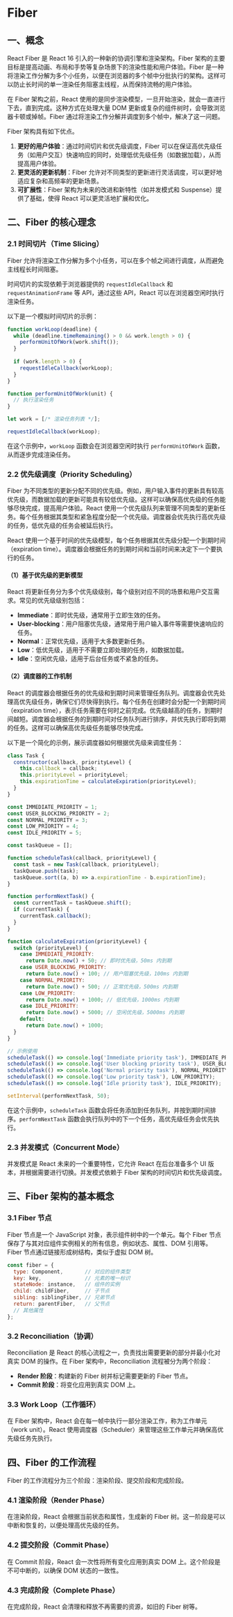 # Fiber

## 一、概念

React Fiber 是 React 16 引入的一种新的协调引擎和渲染架构。Fiber 架构的主要目标是提高动画、布局和手势等复杂场景下的渲染性能和用户体验。Fiber 是一种将渲染工作分解为多个小任务，以便在浏览器的多个帧中分批执行的架构。这样可以防止长时间的单一渲染任务阻塞主线程，从而保持流畅的用户体验。

在 Fiber 架构之前，React 使用的是同步渲染模型，一旦开始渲染，就会一直进行下去，直到完成。这种方式在处理大量 DOM 更新或复杂的组件树时，会导致浏览器卡顿或掉帧。Fiber 通过将渲染工作分解并调度到多个帧中，解决了这一问题。

Fiber 架构具有如下优点。

1. **更好的用户体验**：通过时间切片和优先级调度，Fiber 可以在保证高优先级任务（如用户交互）快速响应的同时，处理低优先级任务（如数据加载），从而提高用户体验。
2. **更灵活的更新机制**：Fiber 允许对不同类型的更新进行灵活调度，可以更好地适应复杂和高频率的更新场景。
3. **可扩展性**：Fiber 架构为未来的改进和新特性（如并发模式和 Suspense）提供了基础，使得 React 可以更灵活地扩展和优化。

## 二、Fiber 的核心理念

### 2.1 时间切片（Time Slicing）

Fiber 允许将渲染工作分解为多个小任务，可以在多个帧之间进行调度，从而避免主线程长时间阻塞。

时间切片的实现依赖于浏览器提供的 `requestIdleCallback` 和 `requestAnimationFrame` 等 API，通过这些 API，React 可以在浏览器空闲时执行渲染任务。

以下是一个模拟时间切片的示例：

```javascript
function workLoop(deadline) {
  while (deadline.timeRemaining() > 0 && work.length > 0) {
    performUnitOfWork(work.shift());
  }
  
  if (work.length > 0) {
    requestIdleCallback(workLoop);
  }
}

function performUnitOfWork(unit) {
  // 执行渲染任务
}

let work = [/* 渲染任务列表 */];

requestIdleCallback(workLoop);
```

在这个示例中，`workLoop` 函数会在浏览器空闲时执行 `performUnitOfWork` 函数，从而逐步完成渲染任务。

### 2.2 优先级调度（Priority Scheduling）

Fiber 为不同类型的更新分配不同的优先级。例如，用户输入事件的更新具有较高优先级，而数据加载的更新可能具有较低优先级。这样可以确保高优先级的任务能够尽快完成，提高用户体验。React 使用一个优先级队列来管理不同类型的更新任务。每个任务根据其类型和紧急程度分配一个优先级。调度器会优先执行高优先级的任务，低优先级的任务会被延后执行。

React 使用一个基于时间的优先级模型，每个任务根据其优先级分配一个到期时间（expiration time）。调度器会根据任务的到期时间和当前时间来决定下一个要执行的任务。

#### （1）基于优先级的更新模型

React 将更新任务分为多个优先级级别，每个级别对应不同的场景和用户交互需求。常见的优先级级别包括：

- **Immediate**：即时优先级，通常用于立即生效的任务。
- **User-blocking**：用户阻塞优先级，通常用于用户输入事件等需要快速响应的任务。
- **Normal**：正常优先级，适用于大多数更新任务。
- **Low**：低优先级，适用于不需要立即处理的任务，如数据加载。
- **Idle**：空闲优先级，适用于后台任务或不紧急的任务。

#### （2）调度器的工作机制

React 的调度器会根据任务的优先级和到期时间来管理任务队列。调度器会优先处理高优先级任务，确保它们尽快得到执行。每个任务在创建时会分配一个到期时间（expiration time），表示任务需要在何时之前完成。优先级越高的任务，到期时间越短。调度器会根据任务的到期时间对任务队列进行排序，并优先执行即将到期的任务。这样可以确保高优先级任务能够尽快完成。

以下是一个简化的示例，展示调度器如何根据优先级来调度任务：

```javascript
class Task {
  constructor(callback, priorityLevel) {
    this.callback = callback;
    this.priorityLevel = priorityLevel;
    this.expirationTime = calculateExpiration(priorityLevel);
  }
}

const IMMEDIATE_PRIORITY = 1;
const USER_BLOCKING_PRIORITY = 2;
const NORMAL_PRIORITY = 3;
const LOW_PRIORITY = 4;
const IDLE_PRIORITY = 5;

const taskQueue = [];

function scheduleTask(callback, priorityLevel) {
  const task = new Task(callback, priorityLevel);
  taskQueue.push(task);
  taskQueue.sort((a, b) => a.expirationTime - b.expirationTime);
}

function performNextTask() {
  const currentTask = taskQueue.shift();
  if (currentTask) {
    currentTask.callback();
  }
}

function calculateExpiration(priorityLevel) {
  switch (priorityLevel) {
    case IMMEDIATE_PRIORITY:
      return Date.now() + 50; // 即时优先级，50ms 内到期
    case USER_BLOCKING_PRIORITY:
      return Date.now() + 100; // 用户阻塞优先级，100ms 内到期
    case NORMAL_PRIORITY:
      return Date.now() + 500; // 正常优先级，500ms 内到期
    case LOW_PRIORITY:
      return Date.now() + 1000; // 低优先级，1000ms 内到期
    case IDLE_PRIORITY:
      return Date.now() + 5000; // 空闲优先级，5000ms 内到期
    default:
      return Date.now() + 1000;
  }
}

// 示例使用
scheduleTask(() => console.log('Immediate priority task'), IMMEDIATE_PRIORITY);
scheduleTask(() => console.log('User blocking priority task'), USER_BLOCKING_PRIORITY);
scheduleTask(() => console.log('Normal priority task'), NORMAL_PRIORITY);
scheduleTask(() => console.log('Low priority task'), LOW_PRIORITY);
scheduleTask(() => console.log('Idle priority task'), IDLE_PRIORITY);

setInterval(performNextTask, 50);
```

在这个示例中，`scheduleTask` 函数会将任务添加到任务队列，并按到期时间排序。`performNextTask` 函数会执行队列中的下一个任务，高优先级任务会优先执行。

### 2.3 并发模式（Concurrent Mode）

并发模式是 React 未来的一个重要特性，它允许 React 在后台准备多个 UI 版本，并根据需要进行切换。并发模式依赖于 Fiber 架构的时间切片和优先级调度。

## 三、Fiber 架构的基本概念

### 3.1 Fiber 节点

Fiber 节点是一个 JavaScript 对象，表示组件树中的一个单元。每个 Fiber 节点保存了与其对应组件实例相关的所有信息，例如状态、属性、DOM 引用等。Fiber 节点通过链接形成树结构，类似于虚拟 DOM 树。

```javascript
const fiber = {
  type: Component,       // 对应的组件类型
  key: key,              // 元素的唯一标识
  stateNode: instance,   // 组件的实例
  child: childFiber,     // 子节点
  sibling: siblingFiber, // 兄弟节点
  return: parentFiber,   // 父节点
  // 其他属性
};
```

### 3.2 Reconciliation（协调）

Reconciliation 是 React 的核心流程之一，负责找出需要更新的部分并最小化对真实 DOM 的操作。在 Fiber 架构中，Reconciliation 流程被分为两个阶段：

- **Render 阶段**：构建新的 Fiber 树并标记需要更新的 Fiber 节点。
- **Commit 阶段**：将变化应用到真实 DOM 上。

### 3.3 Work Loop（工作循环）

在 Fiber 架构中，React 会在每一帧中执行一部分渲染工作，称为工作单元（work unit）。React 使用调度器（Scheduler）来管理这些工作单元并确保高优先级任务先执行。

## 四、Fiber 的工作流程

Fiber 的工作流程分为三个阶段：渲染阶段、提交阶段和完成阶段。

### 4.1 渲染阶段（Render Phase）

在渲染阶段，React 会根据当前状态和属性，生成新的 Fiber 树。这一阶段是可以中断和恢复的，以便处理高优先级的任务。

### 4.2 提交阶段（Commit Phase）

在 Commit 阶段，React 会一次性将所有变化应用到真实 DOM 上。这个阶段是不可中断的，以确保 DOM 状态的一致性。

### 4.3 完成阶段（Complete Phase）

在完成阶段，React 会清理和释放不再需要的资源，如旧的 Fiber 树等。
